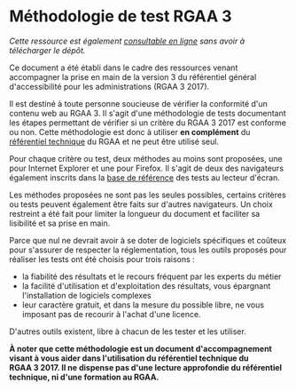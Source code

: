 # Méthodologie de test RGAA 3

*Cette ressource est également [consultable en ligne](http://disic.github.io/rgaa_methodologie/) sans avoir à télécharger le dépôt.*

Ce document a été établi dans le cadre des ressources venant accompagner la prise en main de la version 3 du référentiel général d'accessibilité pour les administrations (RGAA&nbsp;3&nbsp;2017).

Il est destiné à toute personne soucieuse de vérifier la conformité d'un contenu web au RGAA&nbsp;3. Il s'agit d'une méthodologie de tests documentant les étapes permettant de vérifier si un critère du RGAA&nbsp;3&nbsp;2017 est conforme ou non. Cette méthodologie est donc à utiliser **en complément** du [référentiel technique](http://references.modernisation.gouv.fr/rgaa/criteres.html) du RGAA et ne peut être utilisé seul.

Pour chaque critère ou test, deux méthodes au moins sont proposées, une pour Internet <span lang="en">Explorer</span> et une pour <span lang="en">Firefox</span>. Il s'agit de deux des navigateurs également inscrits dans la [base de référence](http://references.modernisation.gouv.fr/rgaa/base-de-reference.html) des tests au lecteur d'écran.

Les méthodes proposées ne sont pas les seules possibles, certains critères ou tests peuvent également être faits sur d'autres navigateurs. Un choix restreint a été fait pour limiter la longueur du document et faciliter sa lisibilité et sa prise en main.

Parce que nul ne devrait avoir à se doter de logiciels spécifiques et coûteux pour s'assurer de respecter la réglementation, tous les outils proposés pour réaliser les tests ont été choisis pour trois raisons :
* la fiabilité des résultats et le recours fréquent par les experts du métier&nbsp;
* la facilité d'utilisation et d'exploitation des résultats, vous épargnant l'installation de logiciels complexes&nbsp;
* leur caractère gratuit, et dans la mesure du possible libre, ne vous imposant pas de recourir à l'achat d'une licence.

D'autres outils existent, libre à chacun de les tester et les utiliser.

**À noter que cette méthodologie est un document d'accompagnement visant à vous aider dans l'utilisation du référentiel technique du RGAA&nbsp;3&nbsp;2017. Il ne dispense pas d'une lecture approfondie du référentiel technique, ni d'une formation au RGAA.**
